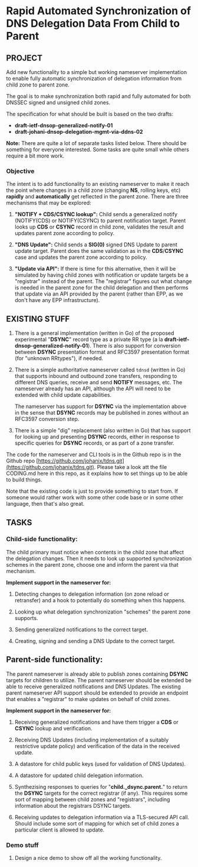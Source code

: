 # Rapid Automated Synchronization of DNS Delegation Data From Child to Parent


## PROJECT

Add new functionality to a simple but working nameserver implementation to
enable fully automatic synchronization of delegation information
from child zone to parent zone.

The goal is to make synchronization both rapid and fully automated for
both DNSSEC signed and unsigned child zones.

The specification for what should be built is based on the two drafts:

- **draft-ietf-dnsop-generalized-notify-01**
- **draft-johani-dnsop-delegation-mgmt-via-ddns-02**

**Note:** There are quite a lot of separate tasks listed below. There
should be something for everyone interested. Some tasks are quite
small while others require a bit more work.

### Objective

The intent is to add functionality to an existing nameserver to make
it reach the point where changes in a child zone (changing **NS**,
rolling keys, etc) **rapidly** and **automatically** get reflected
in the parent zone. There are three mechanisms that may be explored:

1. **"NOTIFY + CDS/CSYNC lookup":** Child sends a generalized notify
  (NOTIFY(CDS) or NOTIFY(CSYNC) to parent notification target. Parent
  looks up **CDS** or **CSYNC** record in child zone, validates the
  result and updates parent zone according to policy.

2. **"DNS Update":** Child sends a **SIG(0)** signed DNS Update
  to parent update target. Parent does the same validation as in the
  **CDS**/**CSYNC** case and updates the parent zone according to
  policy.

3. **"Update via API":** If there is time for this alternative, then it
  will be simulated by having child zones with notification or update
  targets be a "registrar" instead of the parent. The "registrar" figures
  out what change is needed in the parent zone for the child delegation
  and then performs that update via an API provided by the parent (rather
  than EPP, as we don't have any EPP infrastructure).

## EXISTING STUFF

1. There is a general implementation (written in Go) of the proposed
  experimental "**DSYNC**" record type as a private RR type (a la
  **draft-ietf-dnsop-generalized-notify-01**). There is also
  support for conversion between **DSYNC** presentation format and
  RFC3597 presentation format (for "unknown RRtypes"), if needed.

2. There is a simple authoritative nameserver called `tdnsd` (written in Go)
  that supports inbound and outbound zone transfers, responding to
  different DNS queries, receive and send **NOTIFY** messages,
  etc. The nameserver already has an API, although the API will need
  to be extended with child update capabilities.

    The nameserver has support for **DSYNC** via the implementation
    above in the sense that **DSYNC** records may be published in zones
    without an RFC3597 conversion step.
 
3. There is a simple "dig" replacement (also written in Go) that has
   support for looking up and presenting **DSYNC** records, either in
   response to specific queries for **DSYNC** records, or as part of a
   zone transfer.

The code for the nameserver and CLI tools is in the Github repo is in the Github repo [https://github.com/johanix/tdns.git](https://github.com/johanix/tdns.git). Please
take a look att the file CODING.md here in this repo, as it explains how to set
things up to be able to build things.
 
Note that the existing code is just to provide something to start from. If
someone would rather work with some other code base or in some other
language, then that's also great.

## TASKS

### Child-side functionality:

The child primary must notice when contents in the child zone that
affect the delegation changes. Then it needs to look up supported
synchronization schemes in the parent zone, choose one and inform the
parent via that mechanism.

**Implement support in the nameserver for:**

1. Detecting changes to delegation information (on zone reload or
   retransfer) and a hook to potentially do something when this happens.

2. Looking up what delegation synchronization "schemes" the parent
   zone supports.
     
3. Sending generalized notifications to the correct target.

4. Creating, signing and sending a DNS Update to the correct
   target.


## Parent-side functionality:

The parent nameserver is already able to publish zones containing
**DSYNC** targets for children to utilize. The parent nameserver
should be extended be able to receive generalized notifications and
DNS Updates. The existing parent nameserver API support should be
extended to provide an endpoint that enables a "registrar" to make
updates on behalf of child zones.

**Implement support in the nameserver for:**

1. Receiving generalized notifications and have them trigger a
   **CDS** or **CSYNC** lookup and verification.

2. Receiving DNS Updates (including implementation of a suitably
   restrictive update policy) and verification of the data in the
   received update.

3. A datastore for child public keys (used for validation of DNS Updates).

4. A datastore for updated child delegation information.

5. Synthezising responses to queries for "**child._dsync.parent.**" to
   return the **DSYNC** targets for the correct registrar (if any).
   This requires some sort of mapping between child zones and
   "registrars", including information about the registrars DSYNC
   targets.

6. Receiving updates to delegation information via a TLS-secured API
   call. Should include some sort of mapping for which set of child
   zones a particular client is allowed to update.

<!---
## Registrar-side stuff

The intended model for a registrar is that if the generalized
notifications and/or some other scheme is sent to the registrar, then
it will do whatever verifications it deems necessary and if successful
translate this into an EPP transaction.

The "registrar" primary will be the same implementation as the parent
(and child for that matter). When it gets support for receving
generalized notifications and/or DNS Updates it should be able to act
as a "registrar" rather than as a "parent primary". I.e. instead of
updating the parent zone it should send the data to the parent. We
don't have EPP, so we will simulate that via the parent-side API
instead.

**Implement support in the nameserver for:**

1. A "registrar" zone type. Zones managed as a registrar will not be
     served, but rather only the delegation information will be
     maintained.

2. The client side of the parent API to make updates to the
     delegation information for child zones in the parent zone.

3. "Translation" from an incoming (either
     **NOTIFY** + subsequent lookup and validation of a
     **CDS**/**CSYNC** or a DNS Update) to an API transaction to
     update the parent zone.
--->

### Demo stuff

1. Design a nice demo to show off all the working functionality.


